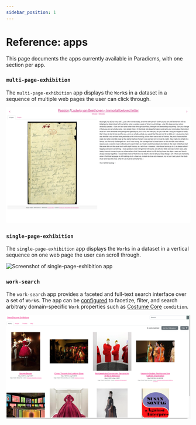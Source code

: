 ```yaml
---
sidebar_position: 1
---
```


# Reference: apps

This page documents the apps currently available in Paradicms, with one section per app.


### `multi-page-exhibition`

The `multi-page-exhibition` app displays the `Work`s in a dataset in a sequence of multiple web pages the user can click through.

![Screenshot of multi-page-exhibition app](multi-page-exhibition.png)


### `single-page-exhibition`

The `single-page-exhibition` app displays the `Work`s in a dataset in a vertical sequence on one web page the user can scroll through.

![Screenshot of single-page-exhibition app](single-page-exhibition.png)


### `work-search`

The `work-search` app provides a faceted and full-text search interface over a set of `Work`s. The app can be [configured](../app-configuration.md) to facetize, filter, and search arbitrary domain-specific `Work` properties such as [Costume Core](http://www.ardenkirkland.com/costumecore/) `condition`.

![Screenshot of work-search app](work-search.png)